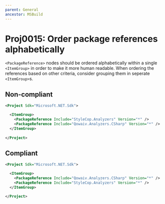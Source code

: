 ```yaml
---
parent: General
ancestor: MSBuild
---
```


# Proj0015: Order package references alphabetically
`<PackageReference>` nodes should be ordered alphabetically
within a single `<ItemGroup>` in order to make it more
human readable. When ordering the references based on
other criteria, consider grouping them in seperate
`<ItemGroup>`s.

## Non-compliant
``` xml
<Project Sdk="Microsoft.NET.Sdk">

  <ItemGroup>
    <PackageReference Include="StyleCop.Analyzers" Version="*" />
    <PackageReference Include="Qowaiv.Analyzers.CSharp" Version="*" />
  </ItemGroup>
  
</Project>
```

## Compliant
``` xml
<Project Sdk="Microsoft.NET.Sdk">

  <ItemGroup>
    <PackageReference Include="Qowaiv.Analyzers.CSharp" Version="*" />
    <PackageReference Include="StyleCop.Analyzers" Version="*" />
  </ItemGroup>
  
</Project>
```
